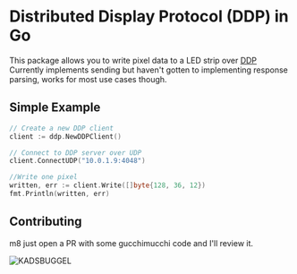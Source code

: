 # Distributed Display Protocol (DDP) in Go

This package allows you to write pixel data to a LED strip over [DDP](http://www.3waylabs.com/ddp/)
Currently implements sending but haven't gotten to implementing response parsing, works for most use cases though.

## Simple Example

```go
// Create a new DDP client
client := ddp.NewDDPClient()

// Connect to DDP server over UDP
client.ConnectUDP("10.0.1.9:4048")

//Write one pixel
written, err := client.Write([]byte{128, 36, 12})
fmt.Println(written, err)
```

## Contributing

m8 just open a PR with some gucchimucchi code and I'll review it.

![KADSBUGGEL](https://raw.githubusercontent.com/coral/fluidsynth2/master/kadsbuggel.png)
